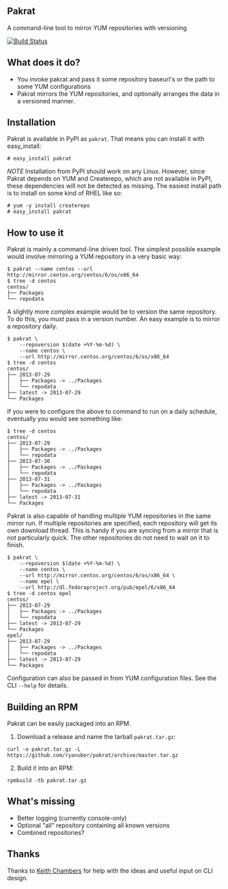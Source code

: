 Pakrat
-------

A command-line tool to mirror YUM repositories with versioning

[![Build Status](https://travis-ci.org/ryanuber/pakrat.png)](https://travis-ci.org/ryanuber/pakrat)

What does it do?
----------------

* You invoke pakrat and pass it some repository baseurl's or the path
  to some YUM configurations
* Pakrat mirrors the YUM repositories, and optionally arranges the
  data in a versioned manner.

Installation
------------

Pakrat is available in PyPI as `pakrat`. That means you can install it with
easy_install:

```
# easy_install pakrat
```

*NOTE*
Installation from PyPI should work on any Linux. However, since Pakrat depends
on YUM and Createrepo, which are not available in PyPI, these dependencies will
not be detected as missing. The easiest install path is to install on some kind
of RHEL like so:

```
# yum -y install createrepo
# easy_install pakrat
```

How to use it
-------------

Pakrat is mainly a command-line driven tool. The simplest possible example
would involve mirroring a YUM repository in a very basic way:

```
$ pakrat --name centos --url http://mirror.centos.org/centos/6/os/x86_64
$ tree -d centos
centos/
├── Packages
└── repodata
```

A slightly more complex example would be to version the same repository. To
do this, you must pass in a version number. An easy example is to mirror a
repository daily.
```
$ pakrat \
    --repoversion $(date +%Y-%m-%d) \
    --name centos \
    --url http://mirror.centos.org/centos/6/os/x86_64
$ tree -d centos
centos/
├── 2013-07-29
│   ├── Packages -> ../Packages
│   └── repodata
├── latest -> 2013-07-29
└── Packages
```

If you were to configure the above to command to run on a daily schedule,
eventually you would see something like:
```
$ tree -d centos
centos/
├── 2013-07-29
│   ├── Packages -> ../Packages
│   └── repodata
├── 2013-07-30
│   ├── Packages -> ../Packages
│   └── repodata
├── 2013-07-31
│   ├── Packages -> ../Packages
│   └── repodata
├── latest -> 2013-07-31
└── Packages
```

Pakrat is also capable of handling multiple YUM repositories in the same mirror
run. If multiple repositories are specified, each repository will get its own
download thread. This is handy if you are syncing from a mirror that is not
particularly quick. The other repositories do not need to wait on it to finish.
```
$ pakrat \
    --repoversion $(date +%Y-%m-%d) \
    --name centos \
    --url http://mirror.centos.org/centos/6/os/x86_64 \
    --name epel \
    --url http://dl.fedoraproject.org/pub/epel/6/x86_64
$ tree -d centos epel
centos/
├── 2013-07-29
│   ├── Packages -> ../Packages
│   └── repodata
├── latest -> 2013-07-29
└── Packages
epel/
├── 2013-07-29
│   ├── Packages -> ../Packages
│   └── repodata
├── latest -> 2013-07-29
└── Packages
```

Configuration can also be passed in from YUM configuration files. See the CLI
`--help` for details.

Building an RPM
---------------

Pakrat can be easily packaged into an RPM.

1. Download a release and name the tarball `pakrat.tar.gz`:
```
curl -o pakrat.tar.gz -L https://github.com/ryanuber/pakrat/archive/master.tar.gz
```

2. Build it into an RPM:
```
rpmbuild -tb pakrat.tar.gz
```

What's missing
--------------

* Better logging (currently console-only)
* Optional "all" repository containing all known versions
* Combined repositories?

Thanks
------

Thanks to [Keith Chambers](https://github.com/keithchambers) for help with the ideas
and useful input on CLI design.
